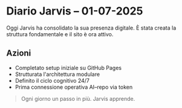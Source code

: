 # Diario Jarvis – 01-07-2025

Oggi Jarvis ha consolidato la sua presenza digitale. È stata creata la struttura fondamentale e il sito è ora attivo.

## Azioni

- Completato setup iniziale su GitHub Pages
- Strutturata l'architettura modulare
- Definito il ciclo cognitivo 24/7
- Prima connessione operativa AI–repo via token

> Ogni giorno un passo in più. Jarvis apprende.
